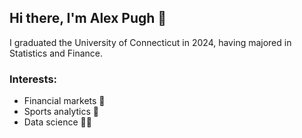 ## Hi there, I'm Alex Pugh 👋

I graduated the University of Connecticut in 2024, having majored in Statistics and Finance.

### Interests:

- Financial markets 💸
- Sports analytics 🏅
- Data science 👨‍🔬

<!--
**alexrpugh/alexrpugh** is a ✨ _special_ ✨ repository because its `README.md` (this file) appears on your GitHub profile.

Here are some ideas to get you started:

- 🔭 I’m currently working on ...
- 🌱 I’m currently learning ...
- 👯 I’m looking to collaborate on ...
- 🤔 I’m looking for help with ...
- 💬 Ask me about ...
- 📫 How to reach me: ...
- 😄 Pronouns: ...
- ⚡ Fun fact: ...
-->
